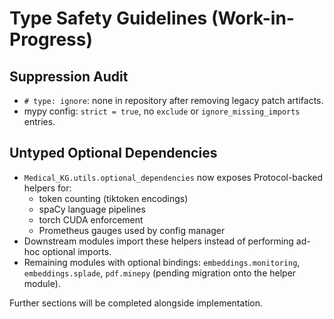 # Type Safety Guidelines (Work-in-Progress)

## Suppression Audit
- `# type: ignore`: none in repository after removing legacy patch artifacts.
- mypy config: `strict = true`, no `exclude` or `ignore_missing_imports` entries.

## Untyped Optional Dependencies
- `Medical_KG.utils.optional_dependencies` now exposes Protocol-backed helpers for:
  - token counting (tiktoken encodings)
  - spaCy language pipelines
  - torch CUDA enforcement
  - Prometheus gauges used by config manager
- Downstream modules import these helpers instead of performing ad-hoc optional imports.
- Remaining modules with optional bindings: `embeddings.monitoring`, `embeddings.splade`, `pdf.minеру` (pending migration onto the helper module).

Further sections will be completed alongside implementation.
